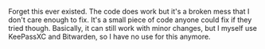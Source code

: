 Forget this ever existed. The code does work but it's a broken mess that I don't care enough to fix. It's a small piece of code anyone could fix if they tried though. Basically, it can still work with minor changes, but I myself use KeePassXC and Bitwarden, so I have no use for this anymore.
